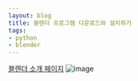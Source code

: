 ```yaml
---
layout: blog
title: 블렌더 프로그램 다운로드와 설치하기
tags:
- python
- blender
---
```

 
[블렌더 소개 페이지](https://docs.blender.org/manual)
![image](https://user-images.githubusercontent.com/44631748/236799466-be9296e5-49d6-4ee6-837c-15ed92cc0d5f.png)
